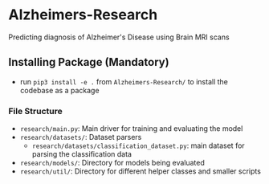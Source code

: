 # Alzheimers-Research 

Predicting diagnosis of Alzheimer's Disease using Brain MRI scans 

## Installing Package (Mandatory)
- run `pip3 install -e .` from `Alzheimers-Research/` to install the codebase as a package

### File Structure

- `research/main.py`: Main driver for training and evaluating the model
- `research/datasets/`: Dataset parsers
	- `research/datasets/classification_dataset.py`: main dataset for parsing the classification data
- `research/models/`: Directory for models being evaluated
- `research/util/`: Directory for different helper classes and smaller scripts
